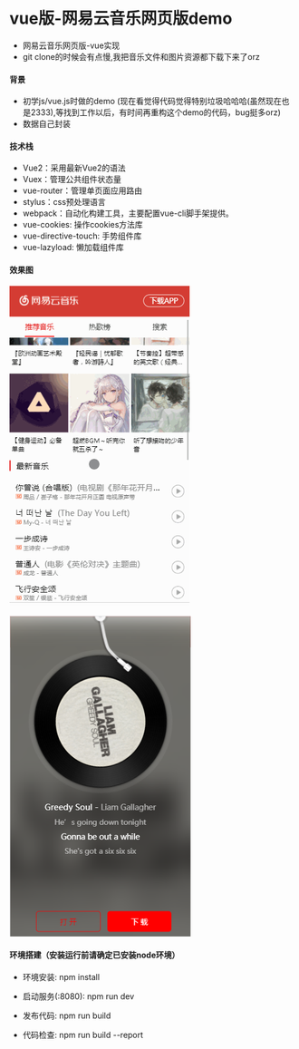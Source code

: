 # vue版-网易云音乐网页版demo

- 网易云音乐网页版-vue实现
- git clone的时候会有点慢,我把音乐文件和图片资源都下载下来了orz

#### 背景
- 初学js/vue.js时做的demo (现在看觉得代码觉得特别垃圾哈哈哈(虽然现在也是2333),等找到工作以后，有时间再重构这个demo的代码，bug挺多orz)
- 数据自己封装

#### 技术栈
- Vue2：采用最新Vue2的语法
- Vuex：管理公共组件状态量
- vue-router：管理单页面应用路由
- stylus：css预处理语言
- webpack：自动化构建工具，主要配置vue-cli脚手架提供。
- vue-cookies: 操作cookies方法库
- vue-directive-touch: 手势组件库
- vue-lazyload: 懒加载组件库

#### 效果图
![全部页面的gif](https://github.com/lxs24sxl/readme_add_pic/raw/master/images/163music/163music_result2.gif)

![播放页面](https://github.com/lxs24sxl/readme_add_pic/raw/master/images/163music/play.PNG)

#### 环境搭建（安装运行前请确定已安装node环境）
- 环境安装: npm install

- 启动服务(:8080): npm run dev

- 发布代码: npm run build

- 代码检查: npm run build --report
